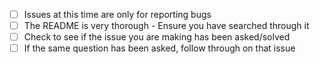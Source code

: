 - [ ] Issues at this time are only for reporting bugs
- [ ] The README is very thorough - Ensure you have searched through it
- [ ] Check to see if the issue you are making has been asked/solved
- [ ] If the same question has been asked, follow through on that issue

